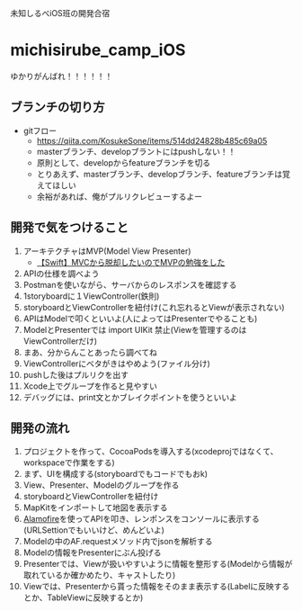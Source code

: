 未知しるべiOS班の開発合宿
# michisirube_camp_iOS
ゆかりがんばれ！！！！！！

## ブランチの切り方
- gitフロー
  - https://qiita.com/KosukeSone/items/514dd24828b485c69a05
  - masterブランチ、developブラントにはpushしない！！
  - 原則として、developからfeatureブランチを切る
  - とりあえず、masterブランチ、developブランチ、featureブランチは覚えてほしい
  - 余裕があれば、俺がプルリクレビューするよー

## 開発で気をつけること
1. アーキテクチャはMVP(Model View Presenter)
    - [【Swift】MVCから脱却したいのでMVPの勉強をした](https://qiita.com/hicka04/items/25be38a90fdde29c97c2)
1. APIの仕様を調べよう
1. Postmanを使いながら、サーバからのレスポンスを確認する
1. 1storyboardに１ViewController(鉄則)
1. storyboardとViewControllerを紐付け(これ忘れるとViewが表示されない)
1. APIはModelで叩くといいよ(人によってはPresenterでやることも)
1. ModelとPresenterでは import UIKit 禁止(Viewを管理するのはViewControllerだけ)
1. まあ、分からんことあったら調べてね
1. ViewControllerにベタがきはやめよう(ファイル分け)
1. pushした後はプルリクを出す
1. Xcode上でグループを作ると見やすい
1. デバッグには、print文とかブレイクポイントを使うといいよ

## 開発の流れ
1. プロジェクトを作って、CocoaPodsを導入する(xcodeprojではなくて、workspaceで作業をする)
1. まず、UIを構成する(storyboardでもコードでもおk)
1. View、Presenter、Modelのグループを作る
1. storyboardとViewControllerを紐付け
1. MapKitをインポートして地図を表示する
1. [Alamofire](https://github.com/Alamofire/Alamofire)を使ってAPIを叩き、レンポンスをコンソールに表示する(URLSettionでもいいけど、めんどいよ)
1. Modelの中のAF.requestメソッド内でjsonを解析する
1. Modelの情報をPresenterにぶん投げる
1. Presenterでは、Viewが扱いやすいように情報を整形する(Modelから情報が取れているか確かめたり、キャストしたり)
1. Viewでは、Presenterから貰った情報をそのまま表示する(Labelに反映するとか、TableViewに反映するとか)
